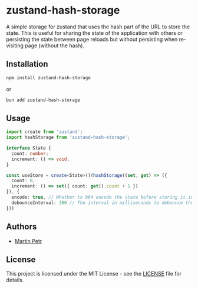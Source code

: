 # zustand-hash-storage
A simple storage for zustand that uses the hash part of the URL to store the state. This is useful for sharing the state of the application with others or persisting the state between page reloads but without persisting when re-visiting page (without the hash).

## Installation
```bash
npm install zustand-hash-storage
```

or

```bash
bun add zustand-hash-storage
```

## Usage
```ts
import create from 'zustand';
import hashStorage from 'zustand-hash-storage';

interface State {
  count: number;
  increment: () => void;
}

const useStore = create<State>()(hashStorage((set, get) => ({
  count: 0,
  increment: () => set({ count: get().count + 1 })
}), {
  encode: true, // Whether to b64 encode the state before storing it in the hash (default: true)
  debounceInterval: 300 // The interval in milliseconds to debounce the state updates (default: 300)
}))
```

## Authors
- [Martin Petr](https://github.com/MartinGamesCZ)

## License
This project is licensed under the MIT License - see the [LICENSE](LICENSE) file for details.
